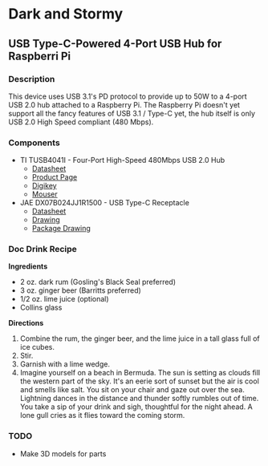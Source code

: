 # Dark and Stormy #
## USB Type-C-Powered 4-Port USB Hub for Raspberri Pi ##

### Description ###
This device uses USB 3.1's PD protocol to provide up to 50W to a 4-port USB 2.0 hub attached to a Raspberry Pi. The Raspberry Pi doesn't yet support all the fancy features of USB 3.1 / Type-C yet, the hub itself is only USB 2.0 High Speed compliant (480 Mbps). 

### Components ###
* TI TUSB4041I - Four-Port High-Speed 480Mbps USB 2.0 Hub
  * [Datasheet](http://www.ti.com/lit/ds/symlink/tusb4041i.pdf "PDF")
  * [Product Page](http://www.ti.com/product/tusb4041i)
  * [Digikey](https://www.digikey.com/product-detail/en/texas-instruments/TUSB4041IPAPR/296-43143-1-ND/5722622)
  * [Mouser](https://www.mouser.com/ProductDetail/Texas-Instruments/TUSB4041IPAPR/?qs=sGAEpiMZZMtv%252bwxsgy%2fhiE6st1Ovr2VfD4GPDqip97w%3d)
* JAE DX07B024JJ1R1500 - USB Type-C Receptacle
  * [Datasheet]()
  * [Drawing]()
  * [Package Drawing]()


### Doc Drink Recipe ###
**Ingredients**
* 2 oz. dark rum (Gosling's Black Seal preferred)
* 3 oz. ginger beer (Barritts preferred)
* 1/2 oz. lime juice (optional)
* Collins glass 

**Directions**
1. Combine the rum, the ginger beer, and the lime juice in a tall glass full of ice cubes.
2. Stir.
3. Garnish with a lime wedge. 
4. Imagine yourself on a beach in Bermuda. The sun is setting as clouds fill the western part of the sky. It's an eerie sort of sunset but the air is cool and smells like salt. You sit on your chair and gaze out over the sea. Lightning dances in the distance and thunder softly rumbles out of time. You take a sip of your drink and sigh, thoughtful for the night ahead. A lone gull cries as it flies toward the coming storm.

### TODO ###
* Make 3D models for parts